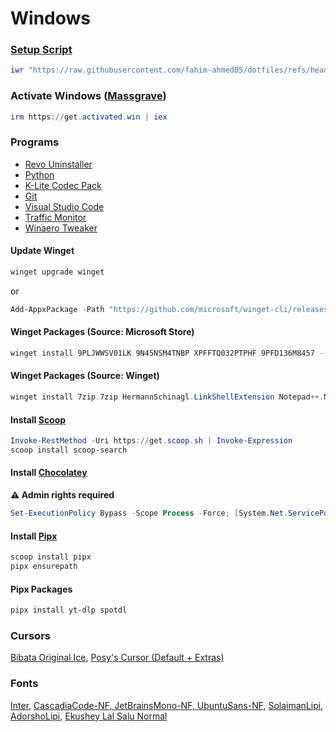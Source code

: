 # Windows

### [Setup Script](https://github.com/fahim-ahmed05/dotfiles/blob/main/ShellScripts/WindowsSetup.ps1)

```powershell
iwr "https://raw.githubusercontent.com/fahim-ahmed05/dotfiles/refs/heads/main/ShellScripts/WindowsSetup.ps1" | iex
```

### Activate Windows ([Massgrave](https://github.com/massgravel/Microsoft-Activation-Scripts))

```powershell
irm https://get.activated.win | iex
```

### Programs

- [Revo Uninstaller](https://www.revouninstaller.com/revo-uninstaller-free-download/) 
- [Python](https://www.python.org/downloads/)
- [K-Lite Codec Pack](https://codecguide.com/download_k-lite_codec_pack_standard.htm)
- [Git](https://git-scm.com/download/win)
- [Visual Studio Code](https://code.visualstudio.com/)
- [Traffic Monitor](https://github.com/zhongyang219/TrafficMonitor/releases)
- [Winaero Tweaker](https://winaerotweaker.com/)

#### Update Winget

``` PowerShell
winget upgrade winget
```

or

``` PowerShell
Add-AppxPackage -Path "https://github.com/microsoft/winget-cli/releases/latest/download/Microsoft.DesktopAppInstaller_8wekyb3d8bbwe.msixbundle" -ForceApplicationShutdown
```

#### Winget Packages (Source: Microsoft Store)

```PowerShell
winget install 9PLJWWSV01LK 9N45NSM4TNBP XPFFTQ032PTPHF 9PFD136M8457 --source msstore --accept-package-agreements --accept-source-agreements
```

#### Winget Packages (Source: Winget)

``` PowerShell
winget install 7zip.7zip HermannSchinagl.LinkShellExtension Notepad++.Notepad++ voidtools.Everything qBittorrent.qBittorrent Fastfetch-cli.Fastfetch Flow-Launcher.Flow-Launcher SumatraPDF.SumatraPDF aria2.aria2 Stremio.Stremio QL-Win.QuickLook AdrienAllard.FileConverter PeterPawlowski.foobar2000 th-ch.YouTubeMusic --source winget --accept-package-agreements --accept-source-agreements
```

#### Install [Scoop](https://scoop.sh/)
``` PowerShell
Invoke-RestMethod -Uri https://get.scoop.sh | Invoke-Expression
scoop install scoop-search
```

#### Install [Chocolatey](https://chocolatey.org/install)
**⚠️ Admin rights required**
``` PowerShell
Set-ExecutionPolicy Bypass -Scope Process -Force; [System.Net.ServicePointManager]::SecurityProtocol = [System.Net.ServicePointManager]::SecurityProtocol -bor 3072; iex ((New-Object System.Net.WebClient).DownloadString('https://community.chocolatey.org/install.ps1'))
```

#### Install [Pipx](https://github.com/pypa/pipx)
``` PowerShell
scoop install pipx
pipx ensurepath
```
#### Pipx Packages
``` PowerShell
pipx install yt-dlp spotdl
```

### Cursors

[Bibata Original Ice](https://github.com/ful1e5/Bibata_Cursor), [Posy's Cursor (Default + Extras)](http://www.michieldb.nl/other/cursors/)

### Fonts

[Inter](https://rsms.me/inter/download/), [CascadiaCode-NF, JetBrainsMono-NF, UbuntuSans-NF](https://github.com/ryanoasis/nerd-fonts/releases), [SolaimanLipi, AdorshoLipi](https://www.omicronlab.com/bangla-fonts.html), [Ekushey Lal Salu Normal](https://ekushey.org/fonts/)
